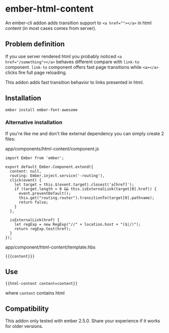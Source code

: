 # ember-html-content

An ember-cli addon adds transition support to `<a href=""></a>` in html content (in most cases comes from server).

## Problem definition

If you use server rendered html you probably noticed `<a href="/something"></a>` behaves different compare with `link-to` component. `link-to` component offers fast page transitions while `<a></a>` clicks fire full page reloading.

This addon adds fast transition behavior to links presented in html.

## Installation

`ember install ember-font-awesome`

### Alternative installation

If you're like me and don't like external dependency you can simply create 2 files:

app/components/html-content/component.js
```
import Ember from 'ember';

export default Ember.Component.extend({
  content: null,
  routing: Ember.inject.service('-routing'),
  click(event) {
    let target = this.$(event.target).closest('a[href]');
    if (target.length > 0 && this.isExternalLink(target[0].href)) {
      event.preventDefault();
      this.get("routing.router").transitionTo(target[0].pathname);
      return false;
    }
  },

  isExternalLink(href) {
    let regExp = new RegExp("//" + location.host + "($|/)");
    return regExp.test(href);
  }
});
```

app/component/html-content/template.hbs
```
{{{content}}}
```

## Use
`{{html-content content=content}}`

where `content` contains html

## Compatibility

This addon only tested with ember 2.5.0. Share your experience if it works for older versions.
